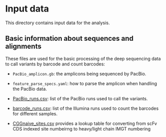 # Input data
This directory contains input data for the analysis.

## Basic information about sequences and alignments

These files are used for the basic processing of the deep sequencing data to call variants by barcode and count barcodes:

   - `PacBio_amplicon.gb`: the amplicons being sequenced by PacBio.

   - `feature_parse_specs.yaml`: how to parse the amplicon when handling the PacBio data.

   - [PacBio_runs.csv](PacBio_runs.csv): list of the PacBio runs used to call the variants.

   - [barcode_runs.csv](barcode_runs.csv): list of the Illumina runs used to count the barcodes for different samples.

   - [CGGnaive_sites.csv](CGGnaive_sites.csv) provides a lookup table for converting from scFv CDS indexed site numbeirng to heavy/light chain IMGT numbering